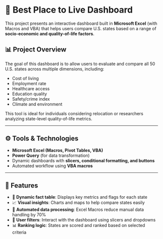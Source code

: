 # 🏡 Best Place to Live Dashboard

This project presents an interactive dashboard built in **Microsoft Excel** (with Macros and VBA) that helps users compare U.S. states based on a range of **socio-economic and quality-of-life factors**.

## 📊 Project Overview

The goal of this dashboard is to allow users to evaluate and compare all 50 U.S. states across multiple dimensions, including:

- Cost of living  
- Employment rate  
- Healthcare access  
- Education quality  
- Safety/crime index  
- Climate and environment

This tool is ideal for individuals considering relocation or researchers analyzing state-level quality-of-life metrics.

---

## ⚙️ Tools & Technologies

- **Microsoft Excel (Macros, Pivot Tables, VBA)**
- **Power Query** (for data transformation)
- Dynamic dashboards with **slicers, conditional formatting, and buttons**
- Automated workflow using **VBA macros**

---

## 🧠 Features

- 📌 **Dynamic fact table**: Displays key metrics and flags for each state
- 📈 **Visual insights**: Charts and maps to help compare states easily
- 🔄 **Automated data processing**: Excel Macros reduce manual data handling by 70%
- 🎯 **User filters**: Interact with the dashboard using slicers and dropdowns
- 📊 **Ranking logic**: States are scored and ranked based on selected criteria




